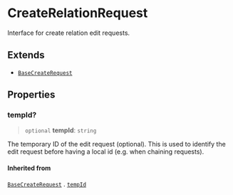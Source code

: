 # CreateRelationRequest

Interface for create relation edit requests.

## Extends

- [`BaseCreateRequest`](BaseCreateRequest.md)

## Properties

### tempId?

> `optional` **tempId**: `string`

The temporary ID of the edit request (optional). This is used to
identify the edit request before having a local id (e.g. when
chaining requests).

#### Inherited from

[`BaseCreateRequest`](BaseCreateRequest.md) . [`tempId`](BaseCreateRequest.md#tempid)
